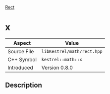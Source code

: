 [Rect](index.md)
# x
| Aspect | Value |
| --- | --- |
| Source File | `libKestrel/math/rect.hpp` |
| C++ Symbol | `kestrel::math::x` |
| Introduced | Version 0.8.0 |
## Description
